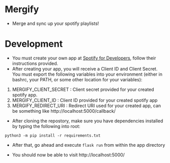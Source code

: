 # Mergify

- Merge and sync up your spotify playlists!

# Development 

- You must create your own app at [Spotify for Developers](https://developer.spotify.com/), follow their instructions provided. 
- After creating your app, you will receive a Client ID and Client Secret. 
You must export the following variables into your environment 
(either in bashrc, your PATH, or some other location for your variables): 
1. MERGIFY_CLIENT_SECRET : Client secret provided for your created spotify app.
2. MERGIFY_CLIENT_ID : Client ID provided for your created spotify app
3. MERGIFY_REDIRECT_URI : Redirect URI used for your created app, can be something like http://localhost:5000/callback/

- After cloning the repostory, make sure you have dependencies installed by typing the following into root: 

`python3 -m pip install -r requirements.txt`

- After that, go ahead and execute `flask run` from within the app directory

- You should now be able to visit http://localhost:5000/
